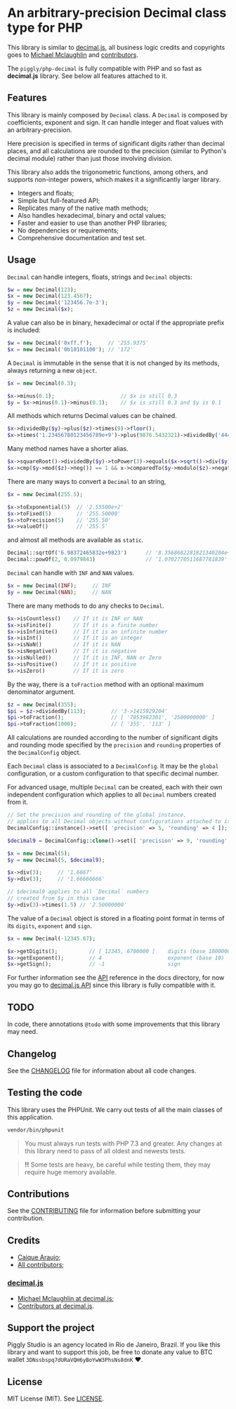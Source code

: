 # An arbitrary-precision Decimal class type for PHP

This library is similar to [decimal.js](https://github.com/MikeMcl/decimal.js/), all business logic credits and copyrights goes to [Michael Mclaughlin](https://github.com/MikeMcl) and [contributors](https://github.com/MikeMcl/decimal.js/graphs/contributors).

The `piggly/php-decimal` is fully compatible with PHP and so fast as **decimal.js** library. See below all features attached to it.

## Features

This library is mainly composed by `Decimal` class. A `Decimal` is composed by coefficients, exponent and sign. It can handle integer and float values with an arbitrary-precision. 

Here precision is specified in terms of significant digits rather than decimal places, and all calculations are rounded to the precision (similar to Python's decimal module) rather than just those involving division.

This library also adds the trigonometric functions, among others, and supports non-integer powers, which makes it a significantly larger library.

* Integers and floats;
* Simple but full-featured API;
* Replicates many of the native math methods;
* Also handles hexadecimal, binary and octal values;
* Faster and easier to use than another PHP libraries;
* No dependencies or requirements;
* Comprehensive documentation and test set.

## Usage

`Decimal` can handle integers, floats, strings and `Decimal` objects:

```php
$w = new Decimal(123);
$x = new Decimal(123.4567);
$y = new Decimal('123456.7e-3');
$z = new Decimal($x);
```

A value can also be in binary, hexadecimal or octal if the appropriate prefix is included:

```php
$w = new Decimal('0xff.f');		// '255.9375'
$x = new Decimal('0b10101100');	// '172'
```

A `Decimal` is immutable in the sense that it is not changed by its methods, always returning a new `object`.

```php
$x = new Decimal(0.3);

$x->minus(0.1);						// $x is still 0.3
$y = $x->minus(0.1)->minus(0.1);	// $x is still 0.3 and $y is 0.1
```

All methods which returns Decimal values can be chained.

```php
$x->dividedBy($y)->plus($z)->times(9)->floor();
$x->times('1.23456780123456789e+9')->plus(9876.5432321)->dividedBy('4444562598.111772')->ceil();
```

Many method names have a shorter alias.

```php
$x->squareRoot()->dividedBy($y)->toPower(3)->equals($x->sqrt()->div($y)->pow(3))	// true
$x->cmp($y->mod($z)->neg()) == 1 && x->comparedTo($y->modulo($z)->negated()) == 1	// true
```

There are many ways to convert a `Decimal` to an string,

```php
$x = new Decimal(255.5);

$x->toExponential(5)  // '2.55500e+2'
$x->toFixed(5)        // '255.50000'
$x->toPrecision(5)    // '255.50'
$x->valueOf()         // '255.5'
```

and almost all methods are available as `static`.

```php
Decimal::sqrtOf('6.98372465832e+9823')      // '8.3568682281821340204e+4911'
Decimal::powOf(2, 0.0979843)                // '1.0702770511687781839'
```

`Decimal` can handle with `INF` and `NAN` values.

```php
$x = new Decimal(INF);     // INF
$y = new Decimal(NAN);     // NAN
```

There are many methods to do any checks to `Decimal`.

```php
$x->isCountless()    // If it is INF or NAN
$x->isFinite()       // If it is a finite number
$x->isInfinite()     // If it is an infinite number
$x->isInt()          // If it is an integer
$x->isNaN()          // If it is NAN
$x->isNegative()     // If it is negative
$x->isNulled()       // If it is INF, NAN or Zero
$x->isPositive()     // If it is positive
$x->isZero()         // If it is zero
```

By the way, there is a `toFraction` method with an optional maximum denominator argument.

```php
$z = new Decimal(355);
$pi = $z->dividedBy(113);        // '3->1415929204'
$pi->toFraction();               // [ '7853982301', '2500000000' ]
$pi->toFraction(1000);           // [ '355', '113' ]
```

All calculations are rounded according to the number of significant digits and rounding mode specified by the `precision` and `rounding` properties of the `DecimalConfig` object.

Each `Decimal` class is associated to a `DecimalConfig`. It may be the `global` configuration, or a custom configuration to that specific decimal number.

For advanced usage, multiple `Decimal` can be created, each with their own independent configuration which applies to all `Decimal` numbers created from it.

```php
// Set the precision and rounding of the global instance, 
// applies to all Decimal objects without configurations attached to it.
DecimalConfig::instance()->set([ 'precision' => 5, 'rounding' => 4 ]);

$decimal9 = DecimalConfig::clone()->set([ 'precision' => 9, 'rounding' => 1 ]);

$x = new Decimal(5);
$y = new Decimal(5, $decimal9);

$x->div(3);     // '1.6667'
$y->div(3);     // '1.66666666'

// $decimal9 applies to all `Decimal` numbers 
// created from $y in this case
$y->div(3)->times(1.5) // '2.50000000'
```

The value of a `Decimal` object is stored in a floating point format in terms of its `digits`, `exponent` and `sign`.

```php
$x = new Decimal(-12345.67);

$x->getDigits();          // [ 12345, 6700000 ]    digits (base 10000000)
$x->getExponent();        // 4                     exponent (base 10)
$x->getSign();            // -1                    sign
```

For further information see the [API](docs/api.md) reference in the docs directory, for now you may go to [decimal.js API](https://mikemcl.github.io/decimal.js/) since this library is fully compatible with it.

## TODO

In code, there annotations `@todo` with some improvements that this library may need.

## Changelog

See the [CHANGELOG](CHANGELOG.md) file for information about all code changes.

## Testing the code

This library uses the PHPUnit. We carry out tests of all the main classes of this application.

```bash
vendor/bin/phpunit
```

> You must always run tests with PHP 7.3 and greater. Any changes at this library need to pass of all oldest and newests tests.

> **!!** Some tests are heavy, be careful while testing them, they may require huge memory available.

## Contributions

See the [CONTRIBUTING](CONTRIBUTING.md) file for information before submitting your contribution.

## Credits

- [Caique Araujo](https://github.com/caiquearaujo);
- [All contributors](../../contributors);

### [decimal.js](https://github.com/MikeMcl/decimal.js/)

- [Michael Mclaughlin at decimal.js](https://github.com/MikeMcl);
- [Contributors at decimal.js](https://github.com/MikeMcl/decimal.js/graphs/contributors).

## Support the project

Piggly Studio is an agency located in Rio de Janeiro, Brazil. If you like this library and want to support this job, be free to donate any value to BTC wallet `3DNssbspq7dURaVQH6yBoYwW3PhsNs8dnK` ❤.

## License

MIT License (MIT). See [LICENSE](LICENSE).